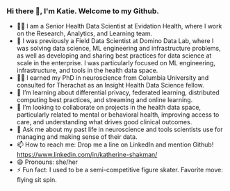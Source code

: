 ### Hi there 👋, I'm Katie.  Welcome to my Github.  
- 👩‍💻 I am a Senior Health Data Scientist at Evidation Health, where I work on the Research, Analytics, and Learning team.  
- 🔭 I was previously a Field Data Scientist at Domino Data Lab, where I was solving data science, ML engineering and infrastructure problems, as well as developing and sharing best practices for data science at scale in the enterprise.  I was particularly focused on ML engineering, infrastructure, and tools in the health data space.  
- 👩‍🎓 I earned my PhD in neuroscience from Columbia University and consulted for Therachat as an Insight Health Data Science fellow.  
- 🌱 I’m learning about differential privacy, federated learning, distributed computing best practices, and streaming and online learning.  
- 👯 I’m looking to collaborate on projects in the health data space, particularly related to mental or behavioral health, improving access to care, and understanding what drives good clinical outcomes.  
- 💬 Ask me about my past life in neuroscience and tools scientists use for managing and making sense of their data. 
- 📫 How to reach me: Drop me a line on LinkedIn and mention Github!  https://www.linkedin.com/in/katherine-shakman/
- 😄 Pronouns: she/her
- ⚡ Fun fact: I used to be a semi-competitive figure skater.  Favorite move: flying sit spin.  

<!--
**katieshakman/katieshakman** is a ✨ _special_ ✨ repository because its `README.md` (this file) appears on your GitHub profile.



